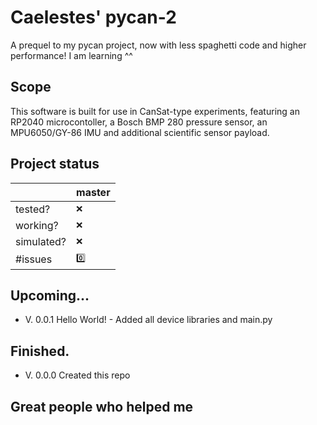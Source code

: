 # Caelestes' pycan-2
A prequel to my pycan project, now with less spaghetti code and higher performance! I am learning ^^

## Scope
This software is built for use in CanSat-type experiments, featuring an RP2040 microcontoller, a Bosch BMP 280 pressure sensor, an MPU6050/GY-86 IMU and additional scientific sensor payload.

## Project status
|                |master|
|----------------|---------|
|tested?         |`❌`    |
|working?        |`❌`    |
|simulated?      |`❌`    |
|#issues         |`0️⃣`    |

## Upcoming...
- V. 0.0.1 Hello World! - Added all device libraries and main.py

## Finished.
- V. 0.0.0 Created this repo

## Great people who helped me
